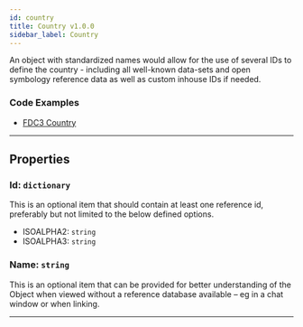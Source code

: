 ```yaml
---
id: country
title: Country v1.0.0
sidebar_label: Country
---
```


An object with standardized names would allow for the use of several IDs to define the country - including all well-known data-sets and open symbology reference data as well as custom inhouse IDs if needed.

### Code Examples

* [FDC3 Country](https://github.com/FDC3/ContextData/blob/master/src/examples/Country.ts)

---

## Properties

###  Id: `dictionary`

This is an <span class="mandatory property">optional</span> item that should contain at least one reference id, preferably but not limited to the below defined options.

* <span class="reference">ISOALPHA2: `string`</span>
* <span class="reference">ISOALPHA3: `string`</span>

###  Name: `string`

This is an <span class="optional property">optional</span> item that can be provided for better understanding of the Object when viewed without a reference database available – eg in a chat window or when linking.

---
